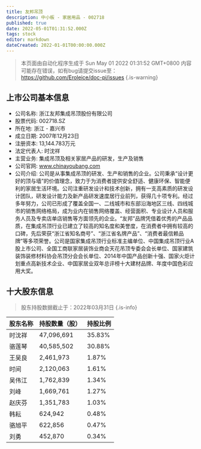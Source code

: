 ```yaml
---
title: 友邦吊顶
description: 中小板 - 家居用品 - 002718
published: true
date: 2022-05-01T01:31:52.000Z
tags: stock
editor: markdown
dateCreated: 2022-01-01T00:00:00.000Z
---
```


> 本页面由自动化程序生成于 Sun May 01 2022 01:31:52 GMT+0800
> 内容可能存在错误，如有bug请提交issue至：https://github.com/Eroleice/doc-pi/issues
{.is-warning}

## 上市公司基本信息
- 公司名称: 浙江友邦集成吊顶股份有限公司
- 股票代码: 002718.SZ
- 所在地: 浙江 - 嘉兴市
- 成立日期: 2007年12月23日
- 注册资本: 13,144.783万元
- 法定代表人: 时沈祥
- 主营业务: 集成吊顶及相关家居产品的研发，生产及销售
- 公司官网: www.chinayoubang.com
- 公司介绍: 公司是从事集成吊顶的研发、生产和销售的企业。公司秉承“设计更好的顶与墙”的价值理念，致力于为消费者提供安全舒适、健康环保、智能便利的家居生活环境。公司注重研发设计和技术创新，拥有一支高素质的研发设计团队，研发设计能力及新产品研发速度居行业前列，获得几十项专利。经过多年努力，公司已形成了覆盖全国一、二线城市和东部沿海地区三线、四线城市的销售网络格局，成为业内在销售网络覆盖、经营面积、专业设计人员和服务人员及专卖店单店销售等方面领先的企业。“友邦”品牌凭借着优秀的产品品质，在集成吊顶行业已建立了较高的知名度和美誉度，在消费者中拥有较高的口碑，先后荣获“浙江省知名商号”、“浙江省名牌产品”、“消费者最信赖品牌”等多项荣誉。公司是国家集成吊顶行业标准主编单位、中国集成吊顶行业A股上市公司、全国工商联家居装饰业商会天花吊顶专委会会长单位、国家建筑装饰装修材料协会吊顶分会会长单位、2014年中国产品创新十强、国家火炬计划重点高新技术企业、中国家居业双年总评榜十大建材品牌、年度中国色彩应用大奖。


## 十大股东信息
> 股东持股数据截止于：2022年03月31日
{.is-info}

| 股东名称 | 持股数量（股） | 持股比例 |
| --- | --- | --- |
| 时沈祥 | 47,096,691 | 35.83% |
| 骆莲琴 | 40,585,502 | 30.88% |
| 王吴良 | 2,461,973 | 1.87% |
| 时间 | 2,120,063 | 1.61% |
| 吴伟江 | 1,762,839 | 1.34% |
| 刘峰 | 1,669,761 | 1.27% |
| 赵庆芬 | 1,351,783 | 1.03% |
| 韩耘 | 624,942 | 0.48% |
| 骆旭平 | 622,856 | 0.47% |
| 刘勇 | 452,870 | 0.34% |




